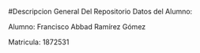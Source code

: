 #Descripcion General Del Repositorio 
Datos del Alumno:

Alumno: Francisco Abbad Ramírez Gómez

Matricula: 1872531
